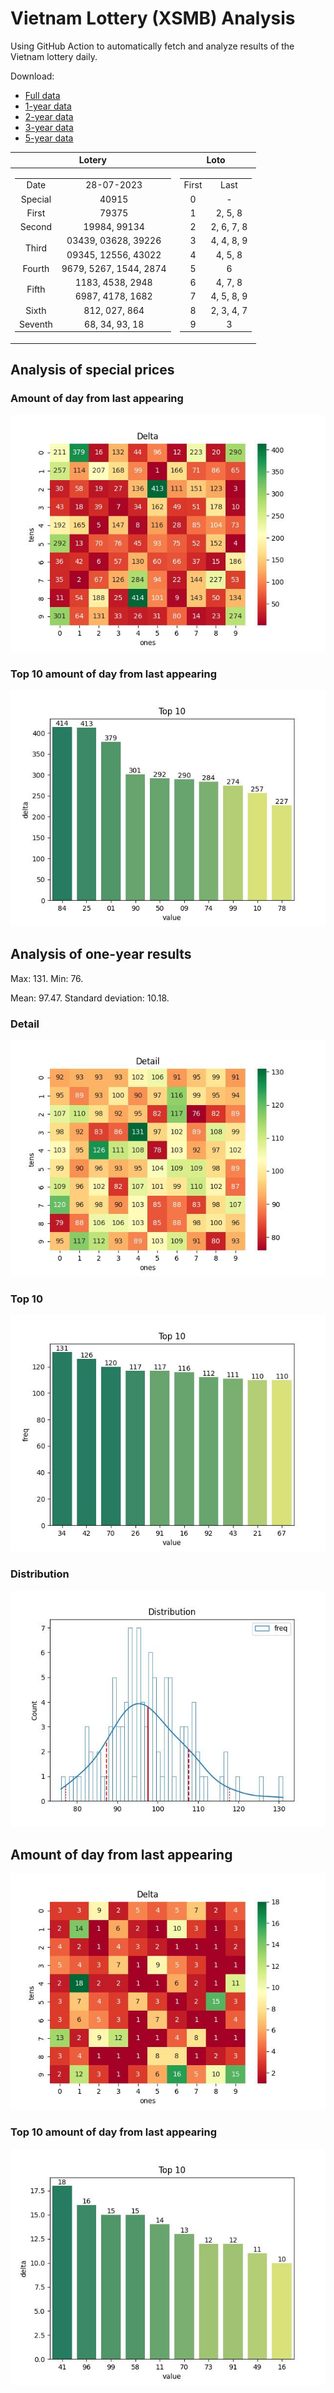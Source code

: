 # Vietnam Lottery (XSMB) Analysis

Using GitHub Action to automatically fetch and analyze results of the Vietnam lottery daily.

Download:

* [Full data](https://raw.githubusercontent.com/khiemdoan/vietnam-lottery-xsmb-analysis/main/results/xsmb.csv)
* [1-year data](https://raw.githubusercontent.com/khiemdoan/vietnam-lottery-xsmb-analysis/main/results/xsmb_1_year.csv)
* [2-year data](https://raw.githubusercontent.com/khiemdoan/vietnam-lottery-xsmb-analysis/main/results/xsmb_2_year.csv)
* [3-year data](https://raw.githubusercontent.com/khiemdoan/vietnam-lottery-xsmb-analysis/main/results/xsmb_3_year.csv)
* [5-year data](https://raw.githubusercontent.com/khiemdoan/vietnam-lottery-xsmb-analysis/main/results/xsmb_5_year.csv)

| Lotery      | Loto |
| :-----------: | :-----------: |
| <table><tr><td>Date</td><td>28-07-2023</td></tr><tr><td>Special</td><td>40915</td></tr><tr><td>First</td><td>79375</td></tr><tr><td>Second</td><td>19984, 99134</td></tr><tr><td rowspan="2">Third</td><td>03439, 03628, 39226</td></tr><tr><td>09345, 12556, 43022</td></tr><tr><td>Fourth</td><td>9679, 5267, 1544, 2874</td></tr><tr><td rowspan="2">Fifth</td><td>1183, 4538, 2948</td></tr><tr><td>6987, 4178, 1682</td></tr><tr><td>Sixth</td><td>812, 027, 864</td></tr><tr><td>Seventh</td><td>68, 34, 93, 18</td></tr></table> | <table><tr><td>First</td><td>Last</td></tr><tr><td>0</td><td>-</td></tr><tr><td>1</td><td>2, 5, 8</td></tr><tr><td>2</td><td>2, 6, 7, 8</td></tr><tr><td>3</td><td>4, 4, 8, 9</td></tr><tr><td>4</td><td>4, 5, 8</td></tr><tr><td>5</td><td>6</td></tr><tr><td>6</td><td>4, 7, 8</td></tr><tr><td>7</td><td>4, 5, 8, 9</td></tr><tr><td>8</td><td>2, 3, 4, 7</td></tr><tr><td>9</td><td>3</td></tr></table> |


<h2>Analysis of special prices</h2>

<h3>Amount of day from last appearing</h3>

![Delta](images/special_delta.jpg)

<h3>Top 10 amount of day from last appearing</h3>

![Delta top 10](images/special_delta_top_10.jpg)

<h2>Analysis of one-year results</h2>

Max: 131. Min: 76.

Mean: 97.47. Standard deviation: 10.18.

<h3>Detail</h3>

![Detail](images/heatmap.jpg)

<h3>Top 10</h3>

![Top 10](images/top-10.jpg)

<h3>Distribution</h3>

![Distribution](images/distribution.jpg)

<h2>Amount of day from last appearing</h2>

![Delta](images/delta.jpg)

<h3>Top 10 amount of day from last appearing</h3>

![Delta top 10](images/delta_top_10.jpg)